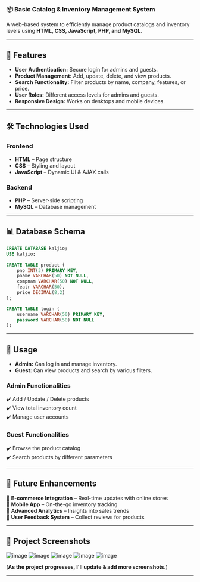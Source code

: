 ### 📦 **Basic Catalog & Inventory Management System**
A web-based system to efficiently manage product catalogs and inventory levels using **HTML, CSS, JavaScript, PHP, and MySQL**.

---

## 🚀 **Features**
- **User Authentication:** Secure login for admins and guests.
- **Product Management:** Add, update, delete, and view products.
- **Search Functionality:** Filter products by name, company, features, or price.
- **User Roles:** Different access levels for admins and guests.
- **Responsive Design:** Works on desktops and mobile devices.

---

## 🛠 **Technologies Used**
### **Frontend**
- **HTML** – Page structure
- **CSS** – Styling and layout
- **JavaScript** – Dynamic UI & AJAX calls

### **Backend**
- **PHP** – Server-side scripting
- **MySQL** – Database management

---

## 📊 **Database Schema**
```sql
CREATE DATABASE kaljio;
USE kaljio;

CREATE TABLE product (
    pno INT(3) PRIMARY KEY,
    pname VARCHAR(50) NOT NULL,
    compnam VARCHAR(50) NOT NULL,
    featr VARCHAR(50),
    price DECIMAL(8,2)
);

CREATE TABLE login (
    username VARCHAR(50) PRIMARY KEY,
    password VARCHAR(50) NOT NULL
);
```

---

## 📝 **Usage**
- **Admin:** Can log in and manage inventory.
- **Guest:** Can view products and search by various filters.

### **Admin Functionalities**
✔️ Add / Update / Delete products  
✔️ View total inventory count  
✔️ Manage user accounts  

### **Guest Functionalities**
✔️ Browse the product catalog  
✔️ Search products by different parameters  

---

## 📌 **Future Enhancements**
🔹 **E-commerce Integration** – Real-time updates with online stores  
🔹 **Mobile App** – On-the-go inventory tracking  
🔹 **Advanced Analytics** – Insights into sales trends  
🔹 **User Feedback System** – Collect reviews for products  

---

## 🎯 **Project Screenshots**

![image](https://github.com/user-attachments/assets/e45867c6-ab95-43df-91c4-727e7fa4d276)
![image](https://github.com/user-attachments/assets/6825216a-fe45-4eab-b322-8559b274bb87)
![image](https://github.com/user-attachments/assets/e7ea6751-f785-481c-9311-f4756478408b)
![image](https://github.com/user-attachments/assets/dbbf6868-40ba-48e1-8406-7bfd0fbc4db8)
![image](https://github.com/user-attachments/assets/93de0566-b8ad-4c18-b9ef-b9fe93a879fc)

(**As the project progresses, I'll update & add more screenshots.**)

---
